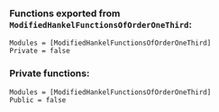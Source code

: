 ### Functions exported from `ModifiedHankelFunctionsOfOrderOneThird`:

```@autodocs
Modules = [ModifiedHankelFunctionsOfOrderOneThird]
Private = false
```

### Private functions:

```@autodocs
Modules = [ModifiedHankelFunctionsOfOrderOneThird]
Public = false
```
